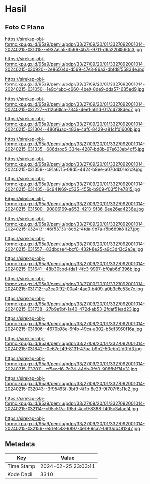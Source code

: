 # Hasil

## Foto C Plano

https://sirekap-obj-formc.kpu.go.id/95a9/pemilu/pdpr/33/27/09/20/01/3327092001014-20240215-031015--e937a0a5-3596-4b75-9711-d6a22b8560c3.jpg

https://sirekap-obj-formc.kpu.go.id/95a9/pemilu/pdpr/33/27/09/20/01/3327092001014-20240215-030920--2e86564d-d569-47e3-86a3-dbfd8f55834e.jpg

https://sirekap-obj-formc.kpu.go.id/95a9/pemilu/pdpr/33/27/09/20/01/3327092001014-20240215-031050--1e9c4abc-c660-4be9-8de9-dda574685ed9.jpg

https://sirekap-obj-formc.kpu.go.id/95a9/pemilu/pdpr/33/27/09/20/01/3327092001014-20240215-031227--d12b60ca-7345-4ee1-a61d-017c4738dec7.jpg

https://sirekap-obj-formc.kpu.go.id/95a9/pemilu/pdpr/33/27/09/20/01/3327092001014-20240215-031304--486f9aac-483e-4af0-8429-a81c1fd1600b.jpg

https://sirekap-obj-formc.kpu.go.id/95a9/pemilu/pdpr/33/27/09/20/01/3327092001014-20240215-031335--686dabc5-334e-4287-bd8b-97e630eb4df5.jpg

https://sirekap-obj-formc.kpu.go.id/95a9/pemilu/pdpr/33/27/09/20/01/3327092001014-20240215-031359--c91a6715-08d5-4424-b8ee-a070db01e2c9.jpg

https://sirekap-obj-formc.kpu.go.id/95a9/pemilu/pdpr/33/27/09/20/01/3327092001014-20240215-031435--6c941069-c535-455b-b909-f03f51fe7815.jpg

https://sirekap-obj-formc.kpu.go.id/95a9/pemilu/pdpr/33/27/09/20/01/3327092001014-20240215-031500--90806169-a653-4213-9f36-9ee26ed4236e.jpg

https://sirekap-obj-formc.kpu.go.id/95a9/pemilu/pdpr/33/27/09/20/01/3327092001014-20240215-032413--46f53730-8c62-4fda-9b7a-f5b689b81f27.jpg

https://sirekap-obj-formc.kpu.go.id/95a9/pemilu/pdpr/33/27/09/20/01/3327092001014-20240215-031557--83dbdee4-bcf0-432f-8e25-a9c3d43c2a3e.jpg

https://sirekap-obj-formc.kpu.go.id/95a9/pemilu/pdpr/33/27/09/20/01/3327092001014-20240215-031641--48b30bbd-fda1-4fc3-9997-bf0ab6d1396b.jpg

https://sirekap-obj-formc.kpu.go.id/95a9/pemilu/pdpr/33/27/09/20/01/3327092001014-20240215-031712--a3ca0f92-00a4-4ae0-b409-a0b3c6e53e7c.jpg

https://sirekap-obj-formc.kpu.go.id/95a9/pemilu/pdpr/33/27/09/20/01/3327092001014-20240215-031738--27b9e5bf-1a40-472d-ab53-2fdaf51ead23.jpg

https://sirekap-obj-formc.kpu.go.id/95a9/pemilu/pdpr/33/27/09/20/01/3327092001014-20240215-031806--4670b98e-6f4b-49ca-a302-b5df3960f16a.jpg

https://sirekap-obj-formc.kpu.go.id/95a9/pemilu/pdpr/33/27/09/20/01/3327092001014-20240215-031842--0e67e249-8131-47ba-b9b2-50ebb2fd0fd3.jpg

https://sirekap-obj-formc.kpu.go.id/95a9/pemilu/pdpr/33/27/09/20/01/3327092001014-20240215-032011--cf5ecc16-7d24-44db-9fd0-908fb1f74e31.jpg

https://sirekap-obj-formc.kpu.go.id/95a9/pemilu/pdpr/33/27/09/20/01/3327092001014-20240215-032043--3f95463f-9bf9-4f1b-8e29-9f707f6b11e2.jpg

https://sirekap-obj-formc.kpu.go.id/95a9/pemilu/pdpr/33/27/09/20/01/3327092001014-20240215-032114--c95c517a-f95d-4cc9-8388-f405c3afacf4.jpg

https://sirekap-obj-formc.kpu.go.id/95a9/pemilu/pdpr/33/27/09/20/01/3327092001014-20240215-032156--e51efc83-9897-4e19-9ca2-09f0db481247.jpg


## Metadata

| Key        | Value               |
| ---------- | ------------------- |
| Time Stamp | 2024-02-25 23:03:41 |
| Kode Dapil | 3310                |



